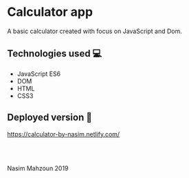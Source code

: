 # Calculator app

A basic calculator created with focus on JavaScript and Dom.



## Technologies used 💻

* JavaScript ES6
* DOM
* HTML
* CSS3

## Deployed version 🎯


https://calculator-by-nasim.netlify.com/

<br>
<br>

<p> Nasim Mahzoun 2019 </p>
